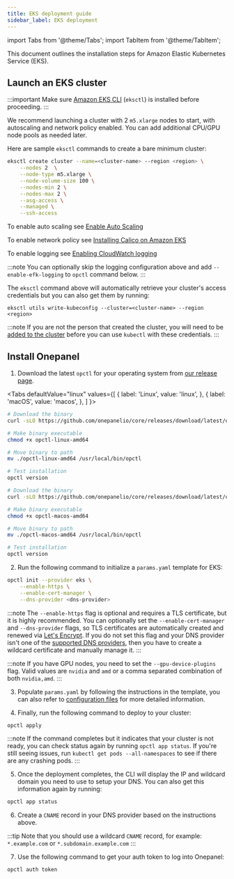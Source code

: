 ```yaml
---
title: EKS deployment guide
sidebar_label: EKS deployment
---
```

import Tabs from '@theme/Tabs';
import TabItem from '@theme/TabItem';

This document outlines the installation steps for Amazon Elastic Kubernetes Service (EKS).

## Launch an EKS cluster
:::important
Make sure [Amazon EKS CLI](https://eksctl.io/introduction/#installation) (`eksctl`) is installed before proceeding.
:::

We recommend launching a cluster with 2 `m5.xlarge` nodes to start, with autoscaling and network policy enabled. You can add additional CPU/GPU node pools as needed later.

Here are sample `eksctl` commands to create a bare minimum cluster:

```bash
eksctl create cluster --name=<cluster-name> --region <region> \
    --nodes 2  \
    --node-type m5.xlarge \
    --node-volume-size 100 \
    --nodes-min 2 \
    --nodes-max 2 \
    --asg-access \
    --managed \
    --ssh-access
```
To enable auto scaling see [Enable Auto Scaling](https://eksctl.io/usage/autoscaling/)

To enable network policy see [Installing Calico on Amazon EKS](https://docs.aws.amazon.com/eks/latest/userguide/calico.html)

To enable logging see [Enabling CloudWatch logging](https://eksctl.io/usage/cloudwatch-cluster-logging/)

:::note
You can optionally skip the logging configuration above and add `--enable-efk-logging` to `opctl` command below.
:::

The `eksctl` command above will automatically retrieve your cluster's access credentials but you can also get them by running:

```
eksctl utils write-kubeconfig --cluster=<cluster-name> --region <region>
```

:::note
If you are not the person that created the cluster, you will need to be [added to the cluster](https://docs.aws.amazon.com/eks/latest/userguide/add-user-role.html) before you can use `kubectl` with these credentials.
:::

## Install Onepanel
1. Download the latest `opctl` for your operating system from [our release page](https://github.com/onepanelio/core/releases/latest).

<Tabs
  defaultValue="linux"
  values={[
    { label: 'Linux', value: 'linux', },
    { label: 'macOS', value: 'macos', },
  ]
}>
<TabItem value="linux">

```bash
# Download the binary
curl -sLO https://github.com/onepanelio/core/releases/download/latest/opctl-linux-amd64

# Make binary executable
chmod +x opctl-linux-amd64

# Move binary to path
mv ./opctl-linux-amd64 /usr/local/bin/opctl

# Test installation
opctl version
```

</TabItem>
<TabItem value="macos">

```bash
# Download the binary
curl -sLO https://github.com/onepanelio/core/releases/download/latest/opctl-macos-amd64

# Make binary executable
chmod +x opctl-macos-amd64

# Move binary to path
mv ./opctl-macos-amd64 /usr/local/bin/opctl

# Test installation
opctl version
```

</TabItem>
</Tabs>

2. Run the following command to initialize a `params.yaml` template for EKS:

```bash
opctl init --provider eks \
    --enable-https \
    --enable-cert-manager \
    --dns-provider <dns-provider>
```

:::note
The `--enable-https` flag is optional and requires a TLS certificate, but it is highly recommended. You can optionally set the `--enable-cert-manager` and `--dns-provider` flags, so TLS certificates are automatically created and renewed via [Let's Encrypt](https://letsencrypt.org/). If you do not set this flag and your DNS provider isn't one of the [supported DNS providers](/docs/deployment/configuration/tls#supported-dns-providers), then you have to create a wildcard certificate and manually manage it.
:::

:::note
If you have GPU nodes, you need to set the `--gpu-device-plugins` flag. Valid values are `nvidia` and `amd` or a comma separated combination of both `nvidia,amd`.
:::

3. Populate `params.yaml` by following the instructions in the template, you can also refer to [configuration files](/docs/deployment/configuration/files) for more detailed information.

4. Finally, run the following command to deploy to your cluster:

```bash
opctl apply
```

:::note
If the command completes but it indicates that your cluster is not ready, you can check status again by running `opctl app status`. If you're still seeing issues, run `kubectl get pods --all-namespaces` to see if there are any crashing pods.
:::

5. Once the deployment completes, the CLI will display the IP and wildcard domain you need to use to setup your DNS. You can also get this information again by running:

```bash
opctl app status
```

6. Create a `CNAME` record in your DNS provider based on the instructions above.

:::tip
Note that you should use a wildcard `CNAME` record, for example: `*.example.com` or `*.subdomain.example.com`
:::

7. Use the following command to get your auth token to log into Onepanel:

```bash
opctl auth token
```

